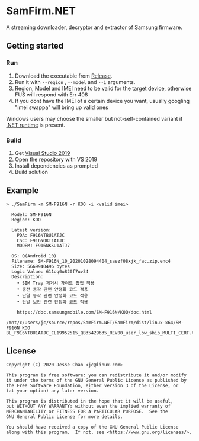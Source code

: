 # SamFirm.NET

A streaming downloader, decryptor and extractor of Samsung firmware.

## Getting started

### Run

1. Download the executable from [Release](https://github.com/jesec/samfirm.net/releases).
1. Run it with `--region` , `--model` and `--i` arguments.
1. Region, Model and IMEI need to be valid for the target device, otherwise FUS will respond with Err 408
1. If you dont have the IMEI of a certain device you want, usually googling <model> "imei swappa" will bring up valid ones

Windows users may choose the smaller but not-self-contained variant if [.NET runtime](https://dotnet.microsoft.com/download/dotnet/5.0/runtime) is present.

### Build

1. Get [Visual Studio 2019](https://visualstudio.microsoft.com/vs/)
1. Open the repository with VS 2019
1. Install dependencies as prompted
1. Build solution

## Example

```
> ./SamFirm -m SM-F916N -r KOO -i <valid imei>

  Model: SM-F916N
  Region: KOO

  Latest version:
    PDA: F916NTBU1ATJC
    CSC: F916NOKT1ATJC
    MODEM: F916NKSU1ATJ7

  OS: Q(Android 10)
  Filename: SM-F916N_10_20201028094404_saezf08xjk_fac.zip.enc4
  Size: 5669940496 bytes
  Logic Value: 611oq0u820f7uv34
  Description:
    • SIM Tray 제거시 가이드 팝업 적용
    • 충전 동작 관련 안정화 코드 적용
    • 단말 동작 관련 안정화 코드 적용
    • 단말 보안 관련 안정화 코드 적용

    https://doc.samsungmobile.com/SM-F916N/KOO/doc.html

/mnt/c/Users/jc/source/repos/SamFirm.NET/SamFirm/dist/linux-x64/SM-F916N_KOO
BL_F916NTBU1ATJC_CL19952515_QB35429635_REV00_user_low_ship_MULTI_CERT.tar.md5
```

## License

```
Copyright (C) 2020 Jesse Chan <jc@linux.com>

This program is free software: you can redistribute it and/or modify
it under the terms of the GNU General Public License as published by
the Free Software Foundation, either version 3 of the License, or
(at your option) any later version.

This program is distributed in the hope that it will be useful,
but WITHOUT ANY WARRANTY; without even the implied warranty of
MERCHANTABILITY or FITNESS FOR A PARTICULAR PURPOSE.  See the
GNU General Public License for more details.

You should have received a copy of the GNU General Public License
along with this program.  If not, see <https://www.gnu.org/licenses/>.
```
